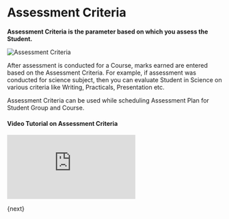 <!-- add-breadcrumbs -->
# Assessment Criteria

**Assessment Criteria is the parameter based on which you assess the Student.**

![Assessment Criteria](/docs/assets/img/education/education-assessment-criteria.png)

After assessment is conducted for a Course, marks earned are entered based on the Assessment Criteria. For example, if assessment was conducted for science subject, then you can evaluate Student in Science on various criteria like Writing, Practicals, Presentation etc.

Assessment Criteria can be used while scheduling Assessment Plan for Student Group and Course.

#### Video Tutorial on Assessment Criteria



<div>
    <div class='embed-container'>
        <iframe src='https://www.youtube.com/embed/t8ZDDq4qtIk?end=52' frameborder='0' allowfullscreen>
        </iframe>
    </div>
</div>

{next}